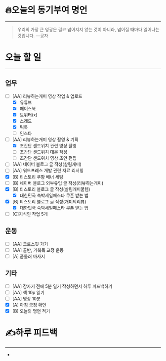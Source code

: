 # 🔥오늘의 동기부여 명언

---
> 우리의 가장 큰 영광은 결코 넘어지지 않는 것이 아니라, 넘어질 때마다 일어나는 것입니다.
> —공자

# 오늘 할 일
---
## 업무
- [ ] [AA] 리뷰하는개미 영상 작업 & 업로드
	- [x] 유튜브
	- [x] 페이스북
	- [x] 트위터(x)
	- [x] 스레드
	- [x] 틱톡
	- [ ] 인스타
- [ ] [AA] 리뷰하는개미 영상 촬영 & 기획
	- [x] 초간단 샌드위치 관련 영상 촬영
	- [ ] 초간단 샌드위치 대본 작성
	- [ ] 초간단 샌드위치 영상 초안 편집
- [ ] [AA] 네이버 블로그 글 작성(살림개미)
- [ ] [AA] 워드프레스 개발 관련 자료 리서칭
- [x] [B] 티스토리 쿠팡 배너 세팅
- [ ] [B] 네이버 블로그 외부유입 글 작성(리뷰하는개미)
- [x] [B] 티스토리 블로그 글 작성(살림개미꿀템)
	- [x] 대한민국 숙박세일페스타 쿠폰 받는 법
- [x] [B] 티스토리 블로그 글 작성(개미의리뷰)
	- [x] 대한민국 숙박세일페스타 쿠폰 받는 법
- [ ] [C]지식인 작업 5개

## 운동
- [ ] [AA] 크로스핏 가기
- [ ] [AA] 골반, 거북목 교정 운동
- [ ] [A] 폼롤러 마사지

## 기타
- [ ] [AA] 잠자기 전에 5분 일기 작성하면서 하루 피드백하기
- [ ] [AA] 책 10p 읽기
- [ ] [AA] 명상 10분
- [x] [A] 아침 긍정 확언
- [x] [B] 오늘의 명언 적기

# ✍하루 피드백
---
- 